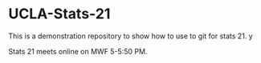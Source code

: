 # UCLA-Stats-21
This is a demonstration repository to show how to use to git for stats 21. y

Stats 21 meets online on MWF 5-5:50 PM. 
